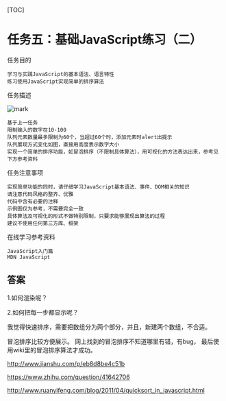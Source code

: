 [TOC]

# 任务五：基础JavaScript练习（二）

任务目的

    学习与实践JavaScript的基本语法、语言特性
    练习使用JavaScript实现简单的排序算法

任务描述

![mark](http://oc2aktkyz.bkt.clouddn.com/markdown/20170411/194825612.png)

    基于上一任务
    限制输入的数字在10-100
    队列元素数量最多限制为60个，当超过60个时，添加元素时alert出提示
    队列展现方式变化如图，直接用高度表示数字大小
    实现一个简单的排序功能，如冒泡排序（不限制具体算法），用可视化的方法表达出来，参考见下方参考资料

任务注意事项

    实现简单功能的同时，请仔细学习JavaScript基本语法、事件、DOM相关的知识
    请注意代码风格的整齐、优雅
    代码中含有必要的注释
    示例图仅为参考，不需要完全一致
    具体算法及可视化的形式不做特别限制，只要求能够展现出算法的过程
    建议不使用任何第三方库、框架

在线学习参考资料

    JavaScript入门篇
    MDN JavaScript


## 答案

1.如何渲染呢？

2.如何把每一步都显示呢？

我觉得快速排序，需要把数组分为两个部分，并且，新建两个数组，不合适。

冒泡排序比较方便展示。
网上找到的冒泡排序不知道哪里有错，有bug，
最后使用wiki里的冒泡排序算法才成功。

http://www.jianshu.com/p/eb8d8be4c51b

https://www.zhihu.com/question/41642706

http://www.ruanyifeng.com/blog/2011/04/quicksort_in_javascript.html